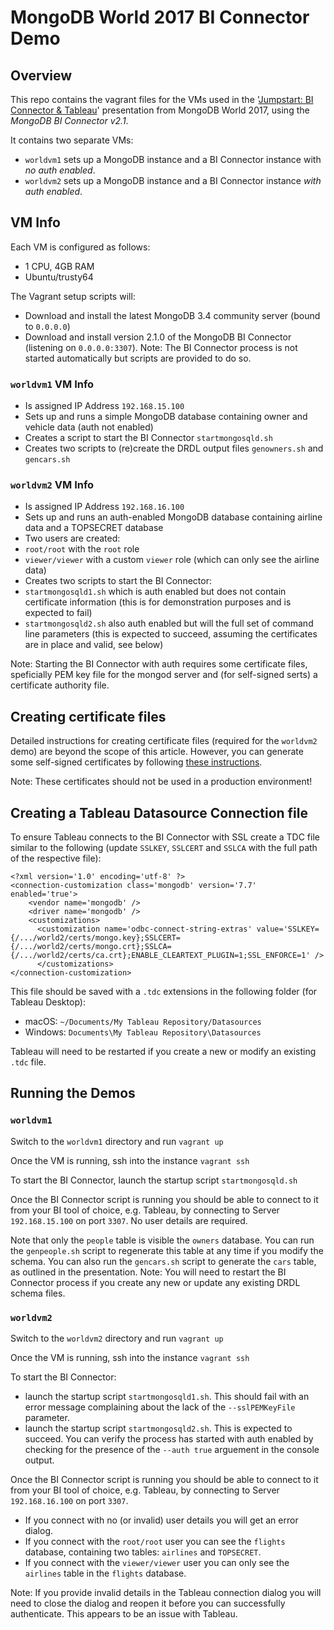 # MongoDB World 2017 BI Connector Demo

## Overview

This repo contains the vagrant files for the VMs used in the '[Jumpstart: BI Connector & Tableau](https://explore.mongodb.com/vidyard-all-players/mongodb-world-presentations-crystal-b-ronan-bohan-vaidy-krishnan-6-20-2017)' presentation from MongoDB World 2017, using the *MongoDB BI Connector v2.1*.

It contains two separate VMs:

* `worldvm1` sets up a MongoDB instance and a BI Connector instance with *no auth enabled*.
* `worldvm2` sets up a MongoDB instance and a BI Connector instance *with auth enabled*.

## VM Info

Each VM is configured as follows:

* 1 CPU, 4GB RAM
* Ubuntu/trusty64

The Vagrant setup scripts will:

* Download and install the latest MongoDB 3.4 community server (bound to `0.0.0.0`)
* Download and install version 2.1.0 of the MongoDB BI Connector (listening on `0.0.0.0:3307`). Note: The BI Connector process is not started automatically but scripts are provided to do so.

### `worldvm1` VM Info

* Is assigned IP Address `192.168.15.100`
* Sets up and runs a simple MongoDB database containing owner and vehicle data (auth not enabled)
* Creates a script to start the BI Connector `startmongosqld.sh`
* Creates two scripts to (re)create the DRDL output files `genowners.sh` and `gencars.sh`

### `worldvm2` VM Info

* Is assigned IP Address `192.168.16.100`
* Sets up and runs an auth-enabled MongoDB database containing airline data and a TOPSECRET database
* Two users are created:
 * `root/root` with the `root` role
 * `viewer/viewer` with a custom `viewer` role (which can only see the airline data)
* Creates two scripts to start the BI Connector:
 * `startmongosqld1.sh` which is auth enabled but does not contain certificate information (this is for demonstration purposes and is expected to fail)
 * `startmongosqld2.sh` also auth enabled but will the full set of command line parameters (this is expected to succeed, assuming the certificates are in place and valid, see below)

 Note: Starting the BI Connector with auth requires some certificate files, speficially PEM key file for the mongod server and (for self-signed serts) a certificate authority file.

## Creating certificate files

Detailed instructions for creating certificate files (required for the `worldvm2` demo) are beyond the scope of this article. However, you can generate some self-signed certificates by following [these instructions](README-certs.md).

Note: These certificates should not be used in a production environment!

## Creating a Tableau Datasource Connection file

To ensure Tableau connects to the BI Connector with SSL create a TDC file similar to the following (update `SSLKEY`, `SSLCERT` and `SSLCA` with the full path of the respective file):

```
<?xml version='1.0' encoding='utf-8' ?>
<connection-customization class='mongodb' version='7.7' enabled='true'>
    <vendor name='mongodb' />
    <driver name='mongodb' />
    <customizations>
      <customization name='odbc-connect-string-extras' value='SSLKEY={/.../world2/certs/mongo.key};SSLCERT={/.../world2/certs/mongo.crt};SSLCA={/.../world2/certs/ca.crt};ENABLE_CLEARTEXT_PLUGIN=1;SSL_ENFORCE=1' />
      </customizations>
</connection-customization>
```

This file should be saved with a `.tdc` extensions in the following folder (for Tableau Desktop):

* macOS: `~/Documents/My Tableau Repository/Datasources`
* Windows: `Documents\My Tableau Repository\Datasources`

Tableau will need to be restarted if you create a new or modify an existing `.tdc` file.

## Running the Demos

### `worldvm1`

Switch to the `worldvm1` directory and run `vagrant up`

Once the VM is running, ssh into the instance `vagrant ssh`

To start the BI Connector, launch the startup script `startmongosqld.sh`

Once the BI Connector script is running you should be able to connect to it from your BI tool of choice, e.g. Tableau, by connecting to Server `192.168.15.100` on port `3307`. No user details are required.

Note that only the `people` table is visible the `owners` database. You can run the `genpeople.sh` script to regenerate this table at any time if you modify the schema. You can also run the `gencars.sh` script to generate the `cars` table, as outlined in the presentation. Note: You will need to restart the BI Connector process if you create any new or update any existing DRDL schema files.

### `worldvm2`

Switch to the `worldvm2` directory and run `vagrant up`

Once the VM is running, ssh into the instance `vagrant ssh`

To start the BI Connector:

* launch the startup script `startmongosqld1.sh`. This should fail with an error message complaining about the lack of the `--sslPEMKeyFile` parameter.
* launch the startup script `startmongosqld2.sh`. This is expected to succeed. You can verify the process has started with auth enabled by checking for the presence of the `--auth true` arguement in the console output.

Once the BI Connector script is running you should be able to connect to it from your BI tool of choice, e.g. Tableau, by connecting to Server `192.168.16.100` on port `3307`.

* If you connect with no (or invalid) user details you will get an error dialog.
* If you connect with the `root/root` user you can see the `flights` database, containing two tables: `airlines` and `TOPSECRET`.
* If you connect with the `viewer/viewer` user you can only see the `airlines` table in the `flights` database.

Note: If you provide invalid details in the Tableau connection dialog you will need to close the dialog and reopen it before you can successfully authenticate. This appears to be an issue with Tableau.

